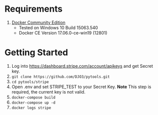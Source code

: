 # Requirements
1. [Docker Community Edition](https://www.docker.com/community-edition)
    * Tested on Windows 10 Build 15063.540
    * Docker CE Version 17.06.0-ce-win19 (12801)

# Getting Started
1. Log into https://dashboard.stripe.com/account/apikeys and get Secret key.
2. `git clone https://github.com/DJO3/pytools.git`
3. `cd pytools/stripe`
4. Open .env and set STRIPE_TEST to your Secret Key. **Note** This step is required, the current key is not valid. 
5. `docker-compose build`
6. `docker-compose up -d`
7. `docker logs stripe`

